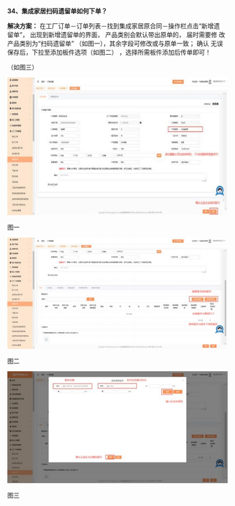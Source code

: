 **34、集成家居扫码遗留单如何下单？**

**解决方案：** 在工厂订单－订单列表－找到集成家居原合同－操作栏点击“新增遗  留单”，   出现到新增遗留单的界面， 产品类别会默认带出原单的， 届时需要修  改产品类别为“扫码遗留单” （如图一），其余字段可修改或与原单一致； 确认  无误保存后，下拉至添加板件选项（如图二）  ，选择所需板件添加后传单即可！

（如图三）

![](Aspose.Words.256d586b-3954-46d4-8fd0-a69153486d4c.065.jpeg)

图一


![](Aspose.Words.256d586b-3954-46d4-8fd0-a69153486d4c.066.jpeg)

图二


![](Aspose.Words.256d586b-3954-46d4-8fd0-a69153486d4c.067.jpeg)

图三


